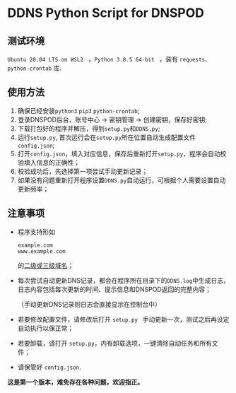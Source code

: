 # DDNS Python Script for DNSPOD

## 测试环境

`Ubuntu 20.04 LTS on WSL2 ` ，`Python 3.8.5 64-bit ` ，装有 `requests`、 `python-crontab` 库.

## 使用方法

1. 确保已经安装`python3` `pip3` `python-crontab`;
2. 登录DNSPOD后台，账号中心 -> 密钥管理 -> 创建密钥，保存好密钥;
3. 下载打包好的程序并解压，得到`setup.py`和`DDNS.py`;
4. 运行`setup.py`, 首次运行会在`setup.py`所在位置自动生成配置文件 `config.json`;
5. 打开`config.json`，填入对应信息，保存后重新打开`setup.py`，程序会自动校验填入信息的正确性；
6. 校验成功后，先选择第一项尝试手动更新记录；
7. 如果没有问题重新打开程序设置`DDNS.py`自动运行，可根据个人需要设置自动更新频率；

## 注意事项

* 程序支持形如

  ```
  example.com
  www.example.com
  ```

  的[二级或三级域名]([https://zh.wikipedia.org/wiki/%E5%9F%9F%E5%90%8D#%E5%9F%9F%E5%90%8D%E5%B1%82%E6%AC%A1](https://zh.wikipedia.org/wiki/域名#域名层次))；

* 每次尝试自动更新DNS记录，都会在程序所在目录下的`DDNS.log`中生成日志，日志内容包括每次更新的时间、提示信息和DNSPOD返回的完整内容；

  （手动更新DNS记录则日志会直接显示在控制台中）

* 若要修改配置文件，请修改后打开 `setup.py ` 手动更新一次，测试之后再设定自动执行以保正常；

* 若要卸载，请打开 `setup.py`，内有卸载选项，一键清除自动任务和所有文件；

* 请保管好 `config.json`.

 **这是第一个版本，难免存在各种问题，欢迎指正。**
